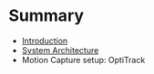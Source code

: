# Summary

* [Introduction](README.md)
* [System Architecture](chapter1.md)
* Motion Capture setup: OptiTrack

